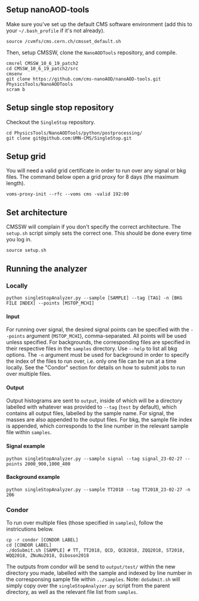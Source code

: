 ## Setup nanoAOD-tools
Make sure you've set up the default CMS software environment (add this to your `~/.bash_profile` if it's not already). 
```
source /cvmfs/cms.cern.ch/cmsset_default.sh
```
Then, setup CMSSW, clone the `NanoAODTools` repository, and compile.
```
cmsrel CMSSW_10_6_19_patch2
cd CMSSW_10_6_19_patch2/src
cmsenv
git clone https://github.com/cms-nanoAOD/nanoAOD-tools.git PhysicsTools/NanoAODTools
scram b
```
## Setup single stop repository
Checkout the `SingleStop` repository.
```
cd PhysicsTools/NanoAODTools/python/postprocessing/
git clone git@github.com:UMN-CMS/SingleStop.git
```
## Setup grid
You will need a valid grid certificate in order to run over any signal or bkg files.
The command below open a grid proxy for 8 days (the maximum length).
```
voms-proxy-init --rfc --voms cms -valid 192:00
```
## Set architecture
CMSSW will complain if you don't specify the correct architecture.
The `setup.sh` script simply sets the correct one.
This should be done every time you log in.
```
source setup.sh
``` 
## Running the analyzer
### Locally
```
python singleStopAnalyzer.py --sample [SAMPLE] --tag [TAG] -n [BKG FILE INDEX] --points [MSTOP_MCHI]
```
#### Input
For running over signal, the desired signal points can be specified with the `--points` argument (`MSTOP_MCHI`), comma-separated. 
All points will be used unless specified.
For backgrounds, the corresponding files are specified in their respective files in the `samples` directory.
Use `--help` to list all bkg options.
The `-n` argument must be used for background in order to specify the index of the files to run over, i.e. only one file can be run at a time locally. 
See the "Condor" section for details on how  to submit jobs to run over multiple files.
#### Output
Output histograms are sent to `output`, inside of which will be a directory labelled with whatever was provided to `--tag` (`test` by default), which contains all output files, labelled by the sample name. 
For signal, the masses are also appended to the output files. 
For bkg, the sample file index is appended, which corresponds to the line number in the relevant sample file within `samples`. 
#### Signal example
```
python singleStopAnalyzer.py --sample signal --tag signal_23-02-27 --points 2000_900,1000_400
```
#### Background example
```
python singleStopAnalyzer.py --sample TT2018 --tag TT2018_23-02-27 -n 206
```
### Condor
To run over multiple files (those specified in `samples`), follow the instricutions below. 
```
cp -r condor [CONDOR LABEL]
cd [CONDOR LABEL]
./doSubmit.sh [SAMPLE] # TT, TT2018, QCD, QCD2018, ZQQ2018, ST2018, WQQ2018, ZNuNu2018, Diboson2018 
```
The outputs from condor will be send to `output/test/` within the new directory you made, labelled with the sample and indexed by line number in the corresponsing sample file within `../samples`. 
Note: `doSubmit.sh` will simply copy over the `singleStopAnalyzer.py` script from the parent directory, as well as the relevant file list from `samples`. 
